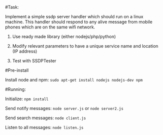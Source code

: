 #Task:

Implement a simple ssdp server handler which should run on a linux machine. This handler should respond to any alive message from mobile phones which are on the same wifi network.

1. Use ready made library (either nodejs/php/python)

2. Modify relevant parameters to have a unique service name and location (IP address)

3. Test with SSDPTester

#Pre-install

Install node and npm:
`sudo apt-get install nodejs nodejs-dev npm`

#Running:

Initialize:
`npm install`

Send notify messages:
`node server.js` or `node server2.js`

Send search messages:
`node client.js`

Listen to all messages:
`node listen.js`